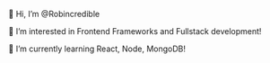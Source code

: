 👋 Hi, I’m @Robincredible

🎯 I’m interested in Frontend Frameworks and Fullstack development!

🌱 I’m currently learning React, Node, MongoDB!

<!---
Robincredible/Robincredible is a ✨ special ✨ repository because its `README.md` (this file) appears on your GitHub profile.
You can click the Preview link to take a look at your changes.
--->
